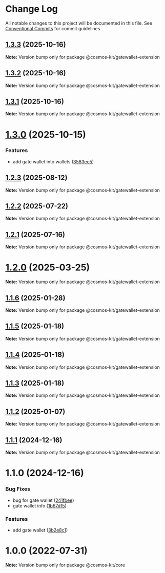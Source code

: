 # Change Log

All notable changes to this project will be documented in this file.
See [Conventional Commits](https://conventionalcommits.org) for commit guidelines.

## [1.3.3](https://github.com/hyperweb-io/cosmos-kit/compare/@cosmos-kit/gatewallet-extension@1.3.2...@cosmos-kit/gatewallet-extension@1.3.3) (2025-10-16)

**Note:** Version bump only for package @cosmos-kit/gatewallet-extension





## [1.3.2](https://github.com/hyperweb-io/cosmos-kit/compare/@cosmos-kit/gatewallet-extension@1.3.1...@cosmos-kit/gatewallet-extension@1.3.2) (2025-10-16)

**Note:** Version bump only for package @cosmos-kit/gatewallet-extension





## [1.3.1](https://github.com/hyperweb-io/cosmos-kit/compare/@cosmos-kit/gatewallet-extension@1.3.0...@cosmos-kit/gatewallet-extension@1.3.1) (2025-10-16)

**Note:** Version bump only for package @cosmos-kit/gatewallet-extension





# [1.3.0](https://github.com/hyperweb-io/cosmos-kit/compare/@cosmos-kit/gatewallet-extension@1.2.3...@cosmos-kit/gatewallet-extension@1.3.0) (2025-10-15)


### Features

* add gate wallet into wallets ([3583ec5](https://github.com/hyperweb-io/cosmos-kit/commit/3583ec50564c2658339fb933b3d4945a54f4e0bd))





## [1.2.3](https://github.com/hyperweb-io/cosmos-kit/compare/@cosmos-kit/gatewallet-extension@1.2.2...@cosmos-kit/gatewallet-extension@1.2.3) (2025-08-12)

**Note:** Version bump only for package @cosmos-kit/gatewallet-extension





## [1.2.2](https://github.com/hyperweb-io/cosmos-kit/compare/@cosmos-kit/gatewallet-extension@1.2.1...@cosmos-kit/gatewallet-extension@1.2.2) (2025-07-22)

**Note:** Version bump only for package @cosmos-kit/gatewallet-extension





## [1.2.1](https://github.com/hyperweb-io/cosmos-kit/compare/@cosmos-kit/gatewallet-extension@1.2.0...@cosmos-kit/gatewallet-extension@1.2.1) (2025-07-16)

**Note:** Version bump only for package @cosmos-kit/gatewallet-extension





# [1.2.0](https://github.com/hyperweb-io/cosmos-kit/compare/@cosmos-kit/gatewallet-extension@1.1.6...@cosmos-kit/gatewallet-extension@1.2.0) (2025-03-25)

**Note:** Version bump only for package @cosmos-kit/gatewallet-extension

## [1.1.6](https://github.com/hyperweb-io/cosmos-kit/compare/@cosmos-kit/gatewallet-extension@1.1.5...@cosmos-kit/gatewallet-extension@1.1.6) (2025-01-28)

**Note:** Version bump only for package @cosmos-kit/gatewallet-extension

## [1.1.5](https://github.com/hyperweb-io/cosmos-kit/compare/@cosmos-kit/gatewallet-extension@1.1.4...@cosmos-kit/gatewallet-extension@1.1.5) (2025-01-18)

**Note:** Version bump only for package @cosmos-kit/gatewallet-extension

## [1.1.4](https://github.com/hyperweb-io/cosmos-kit/compare/@cosmos-kit/gatewallet-extension@1.1.3...@cosmos-kit/gatewallet-extension@1.1.4) (2025-01-18)

**Note:** Version bump only for package @cosmos-kit/gatewallet-extension

## [1.1.3](https://github.com/hyperweb-io/cosmos-kit/compare/@cosmos-kit/gatewallet-extension@1.1.2...@cosmos-kit/gatewallet-extension@1.1.3) (2025-01-18)

**Note:** Version bump only for package @cosmos-kit/gatewallet-extension

## [1.1.2](https://github.com/hyperweb-io/cosmos-kit/compare/@cosmos-kit/gatewallet-extension@1.1.1...@cosmos-kit/gatewallet-extension@1.1.2) (2025-01-07)

**Note:** Version bump only for package @cosmos-kit/gatewallet-extension

## [1.1.1](https://github.com/hyperweb-io/cosmos-kit/compare/@cosmos-kit/gatewallet-extension@1.1.0...@cosmos-kit/gatewallet-extension@1.1.1) (2024-12-16)

**Note:** Version bump only for package @cosmos-kit/gatewallet-extension

# 1.1.0 (2024-12-16)

### Bug Fixes

- bug for gate wallet ([241fbee](https://github.com/hyperweb-io/cosmos-kit/commit/241fbee0c560040765bb06b20ea96c7ebc721186))
- gate wallet info ([1b67df5](https://github.com/hyperweb-io/cosmos-kit/commit/1b67df5f50f26107688d5cc0b2f9262ea0f1897f))

### Features

- add gate wallet ([3b2e8c1](https://github.com/hyperweb-io/cosmos-kit/commit/3b2e8c16872ee7443cdaf69a724f710f6e055a32))

# 1.0.0 (2022-07-31)

**Note:** Version bump only for package @cosmos-kit/core
